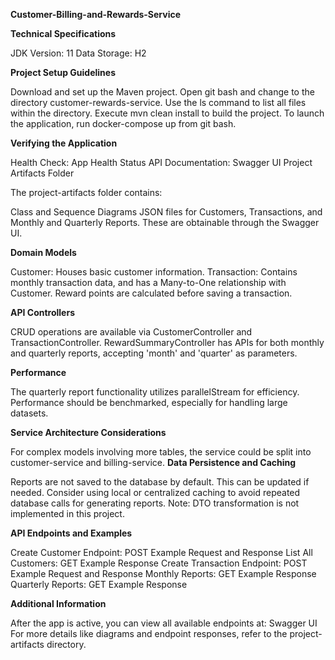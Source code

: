 **Customer-Billing-and-Rewards-Service**

**Technical Specifications**

JDK Version: 11
Data Storage: H2

**Project Setup Guidelines**

Download and set up the Maven project.
Open git bash and change to the directory customer-rewards-service.
Use the ls command to list all files within the directory.
Execute mvn clean install to build the project.
To launch the application, run docker-compose up from git bash.

**Verifying the Application**

Health Check: App Health Status
API Documentation: Swagger UI
Project Artifacts Folder

The project-artifacts folder contains:

Class and Sequence Diagrams
JSON files for Customers, Transactions, and Monthly and Quarterly Reports. These are obtainable through the Swagger UI.

**Domain Models**

Customer: Houses basic customer information.
Transaction: Contains monthly transaction data, and has a Many-to-One relationship with Customer. Reward points are calculated before saving a transaction.

**API Controllers**

CRUD operations are available via CustomerController and TransactionController.
RewardSummaryController has APIs for both monthly and quarterly reports, accepting 'month' and 'quarter' as parameters.

**Performance**

The quarterly report functionality utilizes parallelStream for efficiency.
Performance should be benchmarked, especially for handling large datasets.

**Service Architecture Considerations**

For complex models involving more tables, the service could be split into customer-service and billing-service.
**Data Persistence and Caching**

Reports are not saved to the database by default. This can be updated if needed.
Consider using local or centralized caching to avoid repeated database calls for generating reports.
Note: DTO transformation is not implemented in this project.

**API Endpoints and Examples**

Create Customer Endpoint: POST Example Request and Response
List All Customers: GET Example Response
Create Transaction Endpoint: POST Example Request and Response
Monthly Reports: GET Example Response
Quarterly Reports: GET Example Response

**Additional Information**

After the app is active, you can view all available endpoints at: Swagger UI
For more details like diagrams and endpoint responses, refer to the project-artifacts directory.
